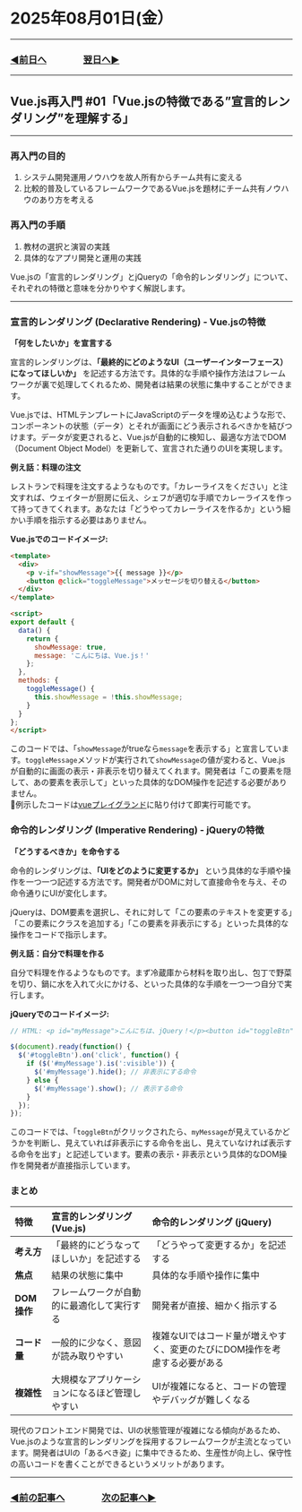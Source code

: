 # 2025年08月01日(金）

---

### [◀️前日へ](https://github.com/yuasys/chatty-journal/blob/main/2025/07/2025-07-31.md)&emsp;&emsp;&emsp;&emsp;[翌日へ▶️](https://github.com/yuasys/chatty-journal/blob/main/2025/08/2025-08-02.md)

---

## Vue.js再入門 #01「Vue.jsの特徴である”宣言的レンダリング”を理解する」

---

### 再入門の目的

1. システム開発運用ノウハウを故人所有からチーム共有に変える
2. 比較的普及しているフレームワークであるVue.jsを題材にチーム共有ノウハウのあり方を考える

### 再入門の手順

1. 教材の選択と演習の実践
2. 具体的なアプリ開発と運用の実践

Vue.jsの「宣言的レンダリング」とjQueryの「命令的レンダリング」について、それぞれの特徴と意味を分かりやすく解説します。

---

### 宣言的レンダリング (Declarative Rendering) - Vue.jsの特徴

**「何をしたいか」を宣言する**

宣言的レンダリングは、**「最終的にどのようなUI（ユーザーインターフェース）になってほしいか」** を記述する方法です。具体的な手順や操作方法はフレームワークが裏で処理してくれるため、開発者は結果の状態に集中することができます。

Vue.jsでは、HTMLテンプレートにJavaScriptのデータを埋め込むような形で、コンポーネントの状態（データ）とそれが画面にどう表示されるべきかを結びつけます。データが変更されると、Vue.jsが自動的に検知し、最適な方法でDOM（Document Object Model）を更新して、宣言された通りのUIを実現します。

**例え話：料理の注文**

レストランで料理を注文するようなものです。「カレーライスをください」と注文すれば、ウェイターが厨房に伝え、シェフが適切な手順でカレーライスを作って持ってきてくれます。あなたは「どうやってカレーライスを作るか」という細かい手順を指示する必要はありません。

**Vue.jsでのコードイメージ:**

```html
<template>
  <div>
    <p v-if="showMessage">{{ message }}</p>
    <button @click="toggleMessage">メッセージを切り替える</button>
  </div>
</template>

<script>
export default {
  data() {
    return {
      showMessage: true,
      message: 'こんにちは、Vue.js！'
    };
  },
  methods: {
    toggleMessage() {
      this.showMessage = !this.showMessage;
    }
  }
};
</script>
```

このコードでは、「`showMessage`がtrueなら`message`を表示する」と宣言しています。`toggleMessage`メソッドが実行されて`showMessage`の値が変わると、Vue.jsが自動的に画面の表示・非表示を切り替えてくれます。開発者は「この要素を隠して、あの要素を表示して」といった具体的なDOM操作を記述する必要がありません。  
📍例示したコードは[vueプレイグランド](https://play.vuejs.org/)に貼り付けて即実行可能です。

### 命令的レンダリング (Imperative Rendering) - jQueryの特徴

**「どうするべきか」を命令する**

命令的レンダリングは、**「UIをどのように変更するか」** という具体的な手順や操作を一つ一つ記述する方法です。開発者がDOMに対して直接命令を与え、その命令通りにUIが変化します。

jQueryは、DOM要素を選択し、それに対して「この要素のテキストを変更する」「この要素にクラスを追加する」「この要素を非表示にする」といった具体的な操作をコードで指示します。

**例え話：自分で料理を作る**

自分で料理を作るようなものです。まず冷蔵庫から材料を取り出し、包丁で野菜を切り、鍋に水を入れて火にかける、といった具体的な手順を一つ一つ自分で実行します。

**jQueryでのコードイメージ:**

```javascript
// HTML: <p id="myMessage">こんにちは、jQuery！</p><button id="toggleBtn">メッセージを切り替える</button>

$(document).ready(function() {
  $('#toggleBtn').on('click', function() {
    if ($('#myMessage').is(':visible')) {
      $('#myMessage').hide(); // 非表示にする命令
    } else {
      $('#myMessage').show(); // 表示する命令
    }
  });
});
```

このコードでは、「`toggleBtn`がクリックされたら、`myMessage`が見えているかどうかを判断し、見えていれば非表示にする命令を出し、見えていなければ表示する命令を出す」と記述しています。要素の表示・非表示という具体的なDOM操作を開発者が直接指示しています。

### まとめ

| 特徴         | 宣言的レンダリング (Vue.js)                                  | 命令的レンダリング (jQuery)                                  |
| :----------- | :----------------------------------------------------------- | :----------------------------------------------------------- |
| **考え方** | 「最終的にどうなってほしいか」を記述する                     | 「どうやって変更するか」を記述する                           |
| **焦点** | 結果の状態に集中                                             | 具体的な手順や操作に集中                                     |
| **DOM操作** | フレームワークが自動的に最適化して実行する                   | 開発者が直接、細かく指示する                                 |
| **コード量** | 一般的に少なく、意図が読み取りやすい                         | 複雑なUIではコード量が増えやすく、変更のたびにDOM操作を考慮する必要がある |
| **複雑性** | 大規模なアプリケーションになるほど管理しやすい               | UIが複雑になると、コードの管理やデバッグが難しくなる         |

現代のフロントエンド開発では、UIの状態管理が複雑になる傾向があるため、Vue.jsのような宣言的レンダリングを採用するフレームワークが主流となっています。開発者はUIの「あるべき姿」に集中できるため、生産性が向上し、保守性の高いコードを書くことができるというメリットがあります。

---

### [◀️前の記事へ](https://github.com/yuasys/chatty-journal/blob/main/2025/07/2025-07-25.md)&emsp;&emsp;&emsp;&emsp;[次の記事へ▶️](https://github.com/yuasys/chatty-journal/blob/main/2025/08/2025-08-01.md)
